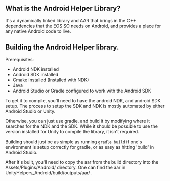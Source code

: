 ## What is the Android Helper Library?
It's a dynamically linked library and AAR that brings in the C++ dependencies that the
EOS SO needs on Android, and provides a place for any native Android code to live.

## Building the Android Helper library.
Prerequisites:
* Android NDK installed
* Android SDK installed
* Cmake installed (Installed with NDK)
* Java
* Android Studio or Gradle configured to work with the Android SDK

To get it to compile, you'll need to have the android NDK, and android SDK setup.
The process to setup the SDK and NDK is mostly automated by either Android Studio or Unity.

Otherwise, you can just use gradle, and build it by modifying where it searches for 
the NDK and the SDK. While it should be possible to use the version installed for Unity to
compile the library, it isn't required.

Building should just be as simple as running ```gradle build``` if one's environment is setup correctly for 
gradle, or as easy as hitting 'build' in Android Studio.

After it's built, you'll need to copy the aar from the build directory into the Assets/Plugins/Android/ directory.
One can find the aar in UnityHelpers_Android/build/outputs/aar/ .
